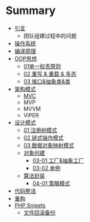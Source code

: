# Summary

* [引言](README.md)
   * 团队组建过程中的问题
* [操作系统](chapter1.md)
* [编译原理](bian_yi_yuan_li.md)
* [OOP思想](oopsi_xiang.md)
   * [01单一权责原则](dan_yi_quan_ze_yuan_ze.md)
   * [02 重写 & 重载 & 多态](01_zhong_xie_&_zhong_zai_&_duo_tai.md)
   * [03 接口&抽象类&类](03_jie_53e326_chou_xiang_7c7b26_lei.md)
* [架构模式](jia_gou_mo_shi.md)
   * [MVC](mvc.md)
   * MVP
   * MVVM
   * VIPER
* [设计模式](she_ji_mo_shi.md)
   * [01 注册树模式](01_zhu_ce_shu_mo_shi.md)
   * [02 链式操作模式](02_lian_shi_cao_zuo_mo_shi.md)
   * [03 数据对象映射模式](03_shu_ju_dui_xiang_ying_she_mo_shi_ff0d_orm.md)
   * [对象创建](03_dui_xiang_chuang_jian_gong_chang_dan_li_yuan_xi.md)
       * [03-01 工厂&抽象工厂](gong_538226_chou_xiang_gong_chang.md)
       * [03-02 单例](03-02_dan_li.md)
   * [算法封装](suan_fa_feng_zhuang.md)
       * [04-01 策略模式](01_ce_lve_mo_shi.md)
* [代码整洁](dai_ma_zheng_ji.md)
* [重构](zhong_gou.md)
* [PHP Snipets](php_snipets.md)
   * [文件回滚备份](wen_jian_hui_gun_bei_fen.md)

